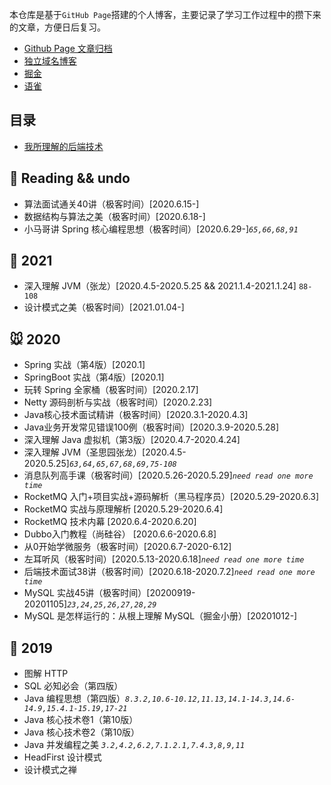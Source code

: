 本仓库是基于`GitHub Page`搭建的个人博客，主要记录了学习工作过程中的攒下来的文章，方便日后复习。

- [Github Page 文章归档](https://planeswalker23.github.io/archives/)
- [独立域名博客](https://javageekers.club/)
- [掘金](https://juejin.im/user/4001878057161581/posts)
- [语雀](https://www.yuque.com/planeswalker)

## 目录
- [我所理解的后端技术](https://www.yuque.com/planeswalker/bankend)

## 🐢 Reading && undo
- 算法面试通关40讲（极客时间）[2020.6.15-]
- 数据结构与算法之美（极客时间）[2020.6.18-]
- 小马哥讲 Spring 核心编程思想（极客时间）[2020.6.29-]*`65,66,68,91`*

## 🐂 2021
- 深入理解 JVM（张龙）[2020.4.5-2020.5.25 && 2021.1.4-2021.1.24] `88-108`
- 设计模式之美（极客时间）[2021.01.04-]

## 🐭 2020
- Spring 实战（第4版）[2020.1]
- SpringBoot 实战（第4版）[2020.1]
- 玩转 Spring 全家桶（极客时间）[2020.2.17]
- Netty 源码剖析与实战（极客时间）[2020.2.23]
- Java核心技术面试精讲（极客时间）[2020.3.1-2020.4.3]
- Java业务开发常见错误100例（极客时间）[2020.3.9-2020.5.28]
- 深入理解 Java 虚拟机（第3版）[2020.4.7-2020.4.24]
- 深入理解 JVM（圣思园张龙）[2020.4.5-2020.5.25]*`63,64,65,67,68,69,75-108`*
- 消息队列高手课（极客时间）[2020.5.26-2020.5.29]*`need read one more time`*
- RocketMQ 入门+项目实战+源码解析（黑马程序员）[2020.5.29-2020.6.3]
- RocketMQ 实战与原理解析 [2020.5.29-2020.6.4]
- RocketMQ 技术内幕 [2020.6.4-2020.6.20]
- Dubbo入门教程（尚硅谷） [2020.6.6-2020.6.8]
- 从0开始学微服务（极客时间）[2020.6.7-2020-6.12]
- 左耳听风（极客时间）[2020.5.13-2020.6.18]*`need read one more time`*
- 后端技术面试38讲（极客时间）[2020.6.18-2020.7.2]*`need read one more time`*
- MySQL 实战45讲（极客时间）[20200919-20201105]*`23,24,25,26,27,28,29`*
- MySQL 是怎样运行的：从根上理解 MySQL（掘金小册）[20201012-]


## 🐖 2019
- 图解 HTTP
- SQL 必知必会（第四版）
- Java 编程思想（第四版）*`8.3.2,10.6-10.12,11.13,14.1-14.3,14.6-14.9,15.4.1-15.19,17-21`*
- Java 核心技术卷1（第10版）
- Java 核心技术卷2（第10版）
- Java 并发编程之美 *`3.2,4.2,6.2,7.1.2.1,7.4.3,8,9,11`*
- HeadFirst 设计模式
- 设计模式之禅
